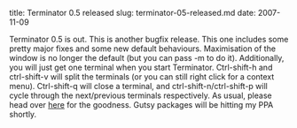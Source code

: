 title: Terminator 0.5 released
slug: terminator-05-released.md
date: 2007-11-09


Terminator 0.5 is out. This is another bugfix release. This one includes some pretty major fixes and some new default behaviours.
Maximisation of the window is no longer the default (but you can pass -m to do it). Additionally, you will just get one terminal when you start Terminator. Ctrl-shift-h and ctrl-shift-v will split the terminals (or you can still right click for a context menu).
Ctrl-shift-q will close a terminal, and ctrl-shift-n/ctrl-shift-p will cycle through the next/previous terminals respectively.
As usual, please head over [here](http://www.tenshu.net/terminator/) for the goodness. Gutsy packages will be hitting my PPA shortly.